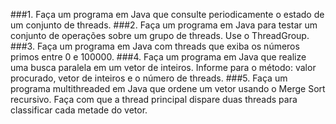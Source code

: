 ###1. Faça um programa em Java que consulte periodicamente o estado de um conjunto de threads.
###2. Faça um programa em Java para testar um conjunto de operações sobre um grupo de threads. Use o ThreadGroup.
###3. Faça um programa em Java com threads que exiba os números primos entre 0 e 100000.
###4. Faça um programa em Java que realize uma busca paralela em um vetor de inteiros. Informe para o método: valor procurado, vetor de inteiros e o número de threads.
###5. Faça um programa multithreaded em Java que ordene um vetor usando o Merge Sort recursivo. Faça com que a thread principal dispare duas threads para classificar cada metade do vetor.